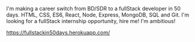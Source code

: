 I'm making a career switch from BD/SDR to a fullStack developer in 50 days. HTML, CSS, ES6, React, Node, Express, MongoDB, SQL and Git. I'm looking for a fullStack internship opportunity, hire me! I'm ambitious!

https://fullstackin50days.herokuapp.com/